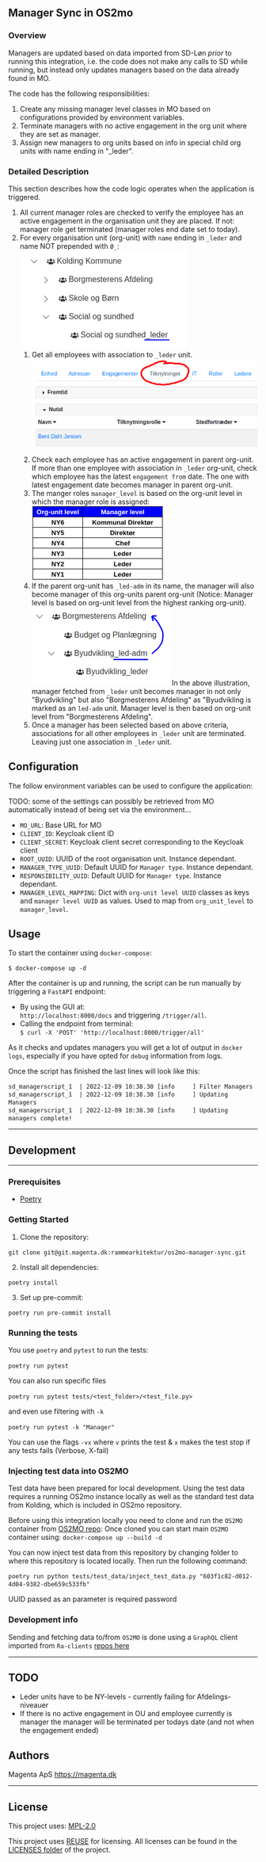 ## Manager Sync in OS2mo

### Overview
Managers are updated based on data imported from SD-Løn _prior_ to running this integration, i.e.
the code does not make any calls to SD while running, but instead only updates managers
based on the data already found in MO.

The code has the following responsibilities:

1. Create any missing manager level classes in MO based on configurations provided by
   environment variables.
2. Terminate managers with no active engagement in the org unit where they are set
   as manager.
3. Assign new managers to org units based on info in special child org units
   with name ending in "_leder".

### Detailed Description
This section describes how the code logic operates when the application is triggered.

1. All current manager roles are checked to verify the employee has an active engagement in the organisation unit
   they are placed. If not: manager role get terminated (manager roles end date set to today).
2. For every organisation unit (org-unit) with `name` ending in `_leder` and name NOT prepended with `Ø_`:
   ![_leder org-unit](os2mo_managersync_images/_leder.png  "_leder org-unit")
   1. Get all employees with association to `_leder` unit.
      ![Tilknytninger](os2mo_managersync_images/tilknytning.png  "Tilknytninger")</p>
   2. Check each employee has an active engagement in parent org-unit. If more than
      one employee with association in `_leder` org-unit, check which employee has
      the latest `engagement from` date. The one with latest engagement date becomes
      manager in parent org-unit.
   3. The manger roles `manager_level` is based on the org-unit level in which
      the manager role is assigned:
      ![Manager level](os2mo_managersync_images/manager_level.png)
   4. If the parent org-unit has `_led-adm` in its name, the manager will also become
      manager of this org-units parent org-unit (Notice: Manager level is based
      on org-unit level from the highest ranking org-unit).
      ![led-adm](os2mo_managersync_images/_led-adm.png)
      In the above illustration, manager fetched from `_leder` unit becomes manager
      in not only "Byudvikling" but also "Borgmesterens Afdeling" as "Byudvikling is
      marked as an `led-adm` unit. Manager level is then based on org-unit level
      from "Borgmesterens Afdeling".
   5. Once a manager has been selected based on above criteria, associations for all
      other employees in `_leder` unit are terminated. Leaving just one association
      in `_leder` unit.


## Configuration

The follow environment variables can be used to configure the application:

TODO: some of the settings can possibly be retrieved from MO automatically
instead of being set via the environment...

* `MO_URL`:  Base URL for MO
* `CLIENT_ID`:  Keycloak client ID
* `CLIENT_SECRET`: Keycloak client secret corresponding to the Keycloak client
* `ROOT_UUID`: UUID of the root organisation unit. Instance dependant.
* `MANAGER_TYPE_UUID`: Default UUID for `Manager type`. Instance dependant.
* `RESPONSIBILITY_UUID`: Default UUID for `Manager type`. Instance dependant.
* `MANAGER_LEVEL_MAPPING`: Dict with `org-unit level UUID` classes as keys and `manager level UUID` as values. Used to map from `org_unit_level` to `manager_level`.


## Usage

To start the container using `docker-compose`:
```
$ docker-compose up -d
```

After the container is up and running, the script can be run manually by
triggering a `FastAPI` endpoint:

 * By using the GUI at:<br>
```http://localhost:8000/docs```
and triggering `/trigger/all`.
 * Calling the endpoint from terminal: <br>
```$ curl -X 'POST' 'http://localhost:8000/trigger/all'``` <br>

As it checks and updates managers you will get a lot of output in `docker logs`,
especially if you have opted for `debug` information from logs.

Once the script has finished the last lines will look like this:

```
sd_managerscript_1  | 2022-12-09 10:38.30 [info     ] Filter Managers
sd_managerscript_1  | 2022-12-09 10:38.30 [info     ] Updating Managers
sd_managerscript_1  | 2022-12-09 10:38.30 [info     ] Updating managers complete!

```
***
## Development
***
### Prerequisites

- [Poetry](https://github.com/python-poetry/poetry)

### Getting Started

1. Clone the repository:
```
git clone git@git.magenta.dk:rammearkitektur/os2mo-manager-sync.git
```

2. Install all dependencies:
```
poetry install
```

3. Set up pre-commit:
```
poetry run pre-commit install
```

### Running the tests

You use `poetry` and `pytest` to run the tests:

`poetry run pytest`

You can also run specific files

`poetry run pytest tests/<test_folder>/<test_file.py>`

and even use filtering with `-k`

`poetry run pytest -k "Manager"`

You can use the flags `-vx` where `v` prints the test & `x` makes the test stop if any tests fails (Verbose, X-fail)

### Injecting test data into OS2MO
Test data have been prepared for local development. Using the test data requires
a running OS2mo instance locally as well as the standard test data from Kolding,
which is included in OS2mo repository.

Before using this integration locally you need to clone and run the `OS2MO` container from [OS2MO repo](https://git.magenta.dk/rammearkitektur/os2mo):
Once cloned you can start main `OS2MO` container using:
```docker-compose up --build -d```

You can now inject test data from this repository by changing folder to where this repository is located locally.
Then run the following command:

```
poetry run python tests/test_data/inject_test_data.py "603f1c82-d012-4d04-9382-dbe659c533fb"
```
UUID passed as an parameter is required password

### Development info

Sending and fetching data to/from `OS2MO` is done using a `GraphQL` client imported from `Ra-clients` [repos here](https://git.magenta.dk/rammearkitektur/ra-clients)

***

## TODO
* Leder units have to be NY-levels - currently failing for Afdelings-niveauer
* If there is no active engagement in OU and employee currently is manager
  the manager will be terminated per todays date (and not when the engagement ended)

## Authors

Magenta ApS <https://magenta.dk>
***
## License

This project uses: [MPL-2.0](LICENSES/MPL-2.0.txt)

This project uses [REUSE](https://reuse.software) for licensing.
All licenses can be found in the [LICENSES folder](LICENSES) of the project.


